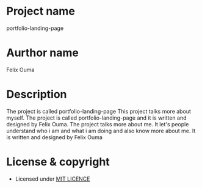 # Project name
portfolio-landing-page

# Aurthor name
Felix Ouma

# Description
The project is called portfolio-landing-page This project talks more about myself. The project is called portfolio-landing-page and it is written and designed by Felix Ouma. The project talks more about me. It let's people understand who i am and what i am doing and also know more about me. It is written and designed by Felix Ouma

# License & copyright
- Licensed under [MIT LICENCE](LICENCE)
